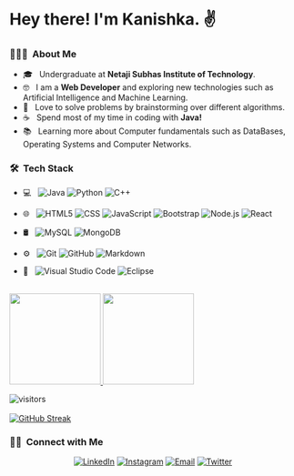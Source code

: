 <h1> Hey there! I'm Kanishka. ✌ </h1>

<h3> 👨🏻‍💻 &nbsp;About Me </h3>

- 🎓 &nbsp; Undergraduate at **Netaji Subhas Institute of Technology**.
- 🤓 &nbsp; I am a **Web Developer** and exploring new technologies such as Artificial Intelligence and Machine Learning.
- 🎯 &nbsp; Love to solve problems by brainstorming over different algorithms. 
- ☕ &nbsp; Spend most of my time in coding with **Java!**
- 📚 &nbsp; Learning more about Computer fundamentals such as DataBases, Operating Systems and Computer Networks.

<h3> 🛠 &nbsp;Tech Stack</h3>

- 💻 &nbsp;
  ![Java](https://img.shields.io/badge/-Java-333333?style=flat&logo=Java&logoColor=007396)
  ![Python](https://img.shields.io/badge/-Python-333333?style=flat&logo=python)
  ![C++](https://img.shields.io/badge/-C++-333333?style=flat&logo=C%2B%2B&logoColor=00599C)
  
- 🌐 &nbsp;
  ![HTML5](https://img.shields.io/badge/-HTML5-333333?style=flat&logo=HTML5)
  ![CSS](https://img.shields.io/badge/-CSS-333333?style=flat&logo=CSS3&logoColor=1572B6)
  ![JavaScript](https://img.shields.io/badge/-JavaScript-333333?style=flat&logo=javascript)
  ![Bootstrap](https://img.shields.io/badge/-Bootstrap-333333?style=flat&logo=bootstrap&logoColor=563D7C)
  ![Node.js](https://img.shields.io/badge/-Node.js-333333?style=flat&logo=node.js)
  ![React](https://img.shields.io/badge/-React-333333?style=flat&logo=react)
- 🛢 &nbsp;
  ![MySQL](https://img.shields.io/badge/-MySQL-333333?style=flat&logo=mysql)
  ![MongoDB](https://img.shields.io/badge/-MongoDB-333333?style=flat&logo=mongodb)
- ⚙️ &nbsp;
  ![Git](https://img.shields.io/badge/-Git-333333?style=flat&logo=git)
  ![GitHub](https://img.shields.io/badge/-GitHub-333333?style=flat&logo=github)
  ![Markdown](https://img.shields.io/badge/-Markdown-333333?style=flat&logo=markdown)
- 🔧 &nbsp;
  ![Visual Studio Code](https://img.shields.io/badge/-Visual%20Studio%20Code-333333?style=flat&logo=visual-studio-code&logoColor=007ACC)
  ![Eclipse](https://img.shields.io/badge/-Eclipse-333333?style=flat&logo=eclipse-ide&logoColor=2C2255)
<!-- - 🖥 &nbsp;
  ![Illustrator](https://img.shields.io/badge/-Illustrator-333333?style=flat&logo=adobe-illustrator)
  ![Photoshop](https://img.shields.io/badge/-Photoshop-333333?style=flat&logo=adobe-photoshop)
  ![InDesign](https://img.shields.io/badge/-InDesign-333333?style=flat&logo=adobe-indesign)
 -->

<br/>

<a href="https://github.com/kanishkanim">
  <img height="160em" src="https://github-readme-stats.vercel.app/api?username=kanishkanim&theme=buefy&show_icons=true" />
  <img height="160em" src="https://github-readme-stats.vercel.app/api/top-langs/?username=kanishkanim&theme=buefy&layout=compact" />
</a>

<br/>

![visitors](https://visitor-badge.laobi.icu/badge?page_id=kanishkanim.kanishkanim)
   <br />
   <br />
   [![GitHub Streak](http://github-readme-streak-stats.herokuapp.com?user=kanishkanim&theme=dracula&hide_border=true)](https://git.io/streak-stats)


<h3> 🤝🏻 &nbsp;Connect with Me </h3>

<p align="center">
<!-- <a href="https://www.adityavsingh.com/"><img alt="Website" src="https://img.shields.io/badge/Website-www.adityavsingh.com-blue?style=flat-square&logo=google-chrome"></a> -->
<a href="https://www.linkedin.com/in/kanishkanim/"><img alt="LinkedIn" src="https://img.shields.io/badge/LinkedIn-kanishka%20Nim-blue?style=flat-square&logo=linkedin"></a>
<a href="https://www.instagram.com/kanishkanim"><img alt="Instagram" src="https://img.shields.io/badge/Instagram-kanishkanim-blue?style=flat-square&logo=instagram"></a>
<a href="mailto:kanishkanimnsit@gmail.com"><img alt="Email" src="https://img.shields.io/badge/Email-kanishkanimnsit@gmail.com-blue?style=flat-square&logo=gmail"></a>
 <a href="https://www.twitter.com/kanishkanim"><img alt="Twitter" src="https://img.shields.io/badge/Twitter-kanishkanim-blue?style=flat-square&logo=twitter"></a>
</p>
